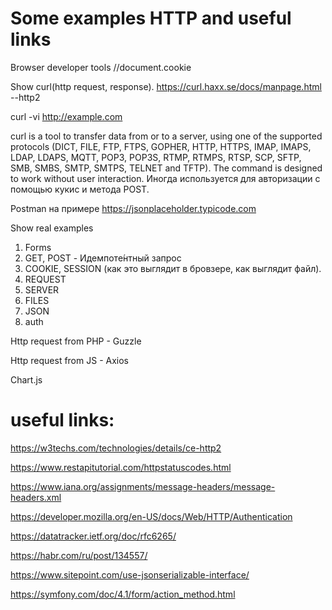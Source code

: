# Some examples HTTP and useful links

Browser developer tools
//document.cookie

Show curl(http request, response).
https://curl.haxx.se/docs/manpage.html
--http2

curl -vi http://example.com

curl is a tool to transfer data from or to a server, using one of the supported protocols (DICT, FILE, FTP, FTPS, GOPHER, HTTP, HTTPS, IMAP, IMAPS, LDAP, LDAPS, MQTT, POP3, POP3S, RTMP, RTMPS, RTSP, SCP, SFTP, SMB, SMBS, SMTP, SMTPS, TELNET and TFTP). The command is designed to work without user interaction.
Иногда используется для авторизации с помощью кукис и метода POST.

Postman на примере https://jsonplaceholder.typicode.com

Show real examples
1) Forms
2) GET, POST - Идемпоте́нтный запрос
3) COOKIE, SESSION (как это выглядит в бровзере, как выглядит файл).
4) REQUEST
5) SERVER
6) FILES
7) JSON
8) auth

Http request from PHP - Guzzle

Http request from JS - Axios

Chart.js



# useful links:

https://w3techs.com/technologies/details/ce-http2

https://www.restapitutorial.com/httpstatuscodes.html

https://www.iana.org/assignments/message-headers/message-headers.xml

https://developer.mozilla.org/en-US/docs/Web/HTTP/Authentication

https://datatracker.ietf.org/doc/rfc6265/

https://habr.com/ru/post/134557/

https://www.sitepoint.com/use-jsonserializable-interface/

https://symfony.com/doc/4.1/form/action_method.html




